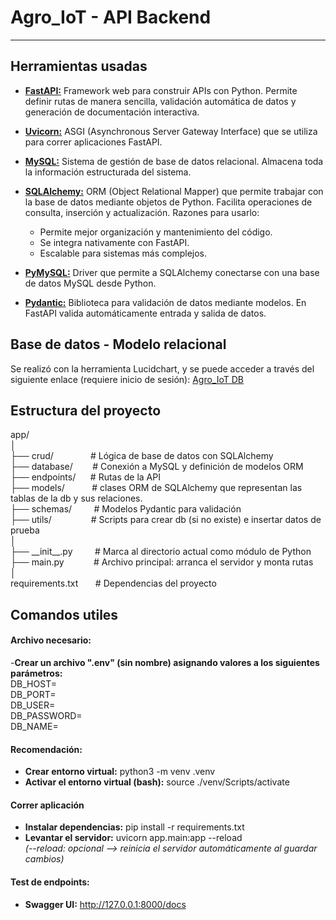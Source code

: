 # Agro_IoT - API Backend  
---
## Herramientas usadas
- **[FastAPI:](https://fastapi.tiangolo.com/)** Framework web para construir APIs con Python. Permite definir rutas de manera sencilla, validación automática de datos y generación de documentación interactiva.

- **[Uvicorn:](https://www.uvicorn.org/)** ASGI (Asynchronous Server Gateway Interface) que se utiliza para correr aplicaciones FastAPI.

- **[MySQL:](https://dev.mysql.com/doc/)** Sistema de gestión de base de datos relacional. Almacena toda la información estructurada del sistema.

- **[SQLAlchemy:](https://docs.sqlalchemy.org/en/20/)** ORM (Object Relational Mapper) que permite trabajar con la base de datos mediante objetos de Python. Facilita operaciones de consulta, inserción y actualización. Razones para usarlo:

    - Permite mejor organización y mantenimiento del código.
    - Se integra nativamente con FastAPI.
    - Escalable para sistemas más complejos.

- **[PyMySQL:](https://pymysql.readthedocs.io/en/latest/)** Driver que permite a SQLAlchemy conectarse con una base de datos MySQL desde Python.

- **[Pydantic:](https://docs.pydantic.dev/latest/)** Biblioteca para validación de datos mediante modelos. En FastAPI valida automáticamente entrada y salida de datos.

## Base de datos - Modelo relacional  

Se realizó con la herramienta Lucidchart, y se puede acceder a través del siguiente enlace (requiere inicio de sesión): [Agro_IoT DB](https://lucid.app/lucidchart/807cb250-d4ed-495d-998e-6396380c545e/edit?invitationId=inv_fa926f5f-eec0-4fcf-baff-261f1ca83d53)  

## Estructura del proyecto
  
app/  
│  
├── crud/               # Lógica de base de datos con SQLAlchemy  
├── database/        # Conexión a MySQL y definición de modelos ORM  
├── endpoints/      # Rutas de la API  
├── models/           # clases ORM de SQLAlchemy que representan las tablas de la db y sus relaciones.  
├── schemas/         # Modelos Pydantic para validación  
├── utils/                # Scripts para crear db (si no existe) e insertar datos de prueba  
│  
├── \_\_init__.py         # Marca al directorio actual como módulo de Python  
├── main.py            # Archivo principal: arranca el servidor y monta rutas   
│  
requirements.txt       # Dependencias del proyecto

## Comandos utiles 
#### Archivo necesario:
-**Crear un archivo ".env" (sin nombre) asignando valores a los siguientes parámetros:**  
DB_HOST=  
DB_PORT=  
DB_USER=  
DB_PASSWORD=  
DB_NAME=  

#### Recomendación:
- **Crear entorno virtual:** python3 -m venv .venv  
- **Activar el entorno virtual (bash):** source ./venv/Scripts/activate  
#### Correr aplicación
- **Instalar dependencias:** pip install -r requirements.txt
- **Levantar el servidor:** uvicorn app.main:app --reload  
  *(--reload: opcional --> reinicia el servidor automáticamente al guardar cambios)*
#### Test de endpoints:
- **Swagger UI:** http://127.0.0.1:8000/docs